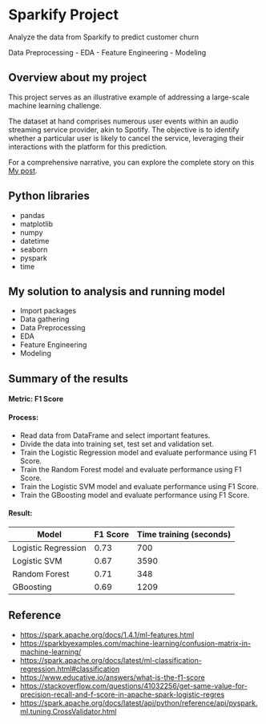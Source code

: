 # Sparkify Project

Analyze the data from Sparkify to predict customer churn

Data Preprocessing - EDA - Feature Engineering - Modeling

## Overview about my project

This project serves as an illustrative example of addressing a large-scale machine learning challenge.

The dataset at hand comprises numerous user events within an audio streaming service provider, akin to Spotify. The objective is to identify whether a particular user is likely to cancel the service, leveraging their interactions with the platform for this prediction.

For a comprehensive narrative, you can explore the complete story on this [My post](https://viblo.asia/p/churn-customer-prediction-E1XVOvP8LMz).

## Python libraries

- pandas
- matplotlib
- numpy
- datetime
- seaborn
- pyspark
- time

## My solution to analysis and running model

* Import packages
* Data gathering
* Data Preprocessing
* EDA
* Feature Engineering
* Modeling

## Summary of the results

#### Metric: F1 Score


#### Process:

* Read data from DataFrame and select important features.
* Divide the data into training set, test set and validation set.
* Train the Logistic Regression model and evaluate performance using F1 Score.
* Train the Random Forest model and evaluate performance using F1 Score.
* Train the Logistic SVM model and evaluate performance using F1 Score.
* Train the GBoosting model and evaluate performance using F1 Score.

#### Result:

| Model               | F1 Score | Time training (seconds) |
| ------------------- | -------- | ----------------------- |
| Logistic Regression | 0.73     | 700                     |
| Logistic SVM        | 0.67     | 3590                    |
| Random Forest       | 0.71     | 348                     |
| GBoosting           | 0.69     | 1209                    |

## Reference

- https://spark.apache.org/docs/1.4.1/ml-features.html
- https://sparkbyexamples.com/machine-learning/confusion-matrix-in-machine-learning/
- https://spark.apache.org/docs/latest/ml-classification-regression.html#classification
- https://www.educative.io/answers/what-is-the-f1-score
- https://stackoverflow.com/questions/41032256/get-same-value-for-precision-recall-and-f-score-in-apache-spark-logistic-regres
- https://spark.apache.org/docs/latest/api/python/reference/api/pyspark.ml.tuning.CrossValidator.html
